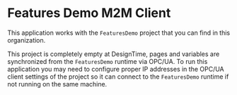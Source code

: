# Features Demo M2M Client

This application works with the `FeaturesDemo` project that you can find in this organization.

This project is completely empty at DesignTime, pages and variables are synchronized from the `FeaturesDemo` runtime via OPC/UA. To run this application you may need to configure proper IP addresses in the OPC/UA client settings of the project so it can connect to the `FeaturesDemo` runtime if not running on the same machine.
